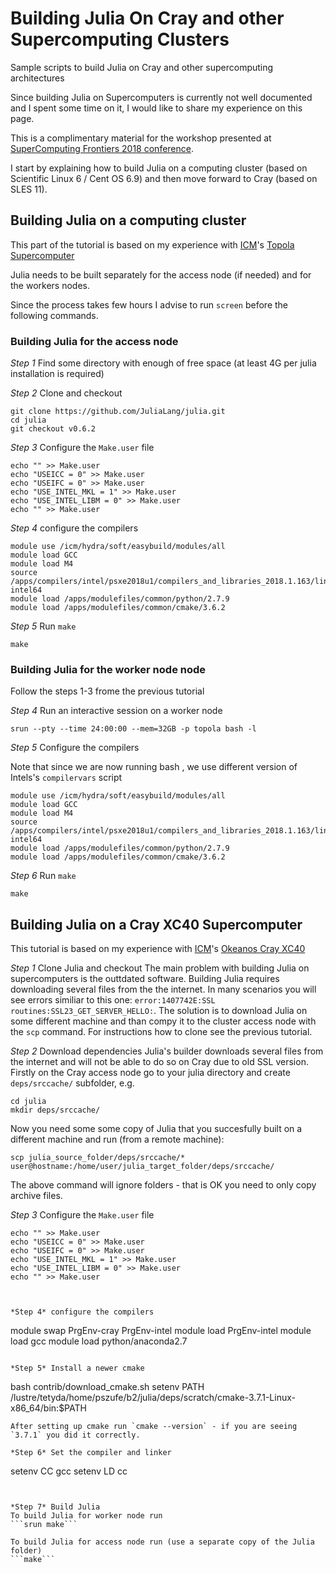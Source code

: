 # Building Julia On Cray and other Supercomputing Clusters
Sample scripts to build Julia on Cray and other supercomputing architectures

Since building Julia on Supercomputers is currently not well documented 
and I spent some time on it, I would like to share my experience on this page. 

This is a complimentary material for the workshop presented at [SuperComputing Frontiers 2018 conference](https://supercomputingfrontiers.eu/2018/tutorials-programme/).

I start by explaining how to build Julia on a computing cluster (based on Scientific Linux 6 / Cent OS 6.9) and then move forward to Cray (based on SLES 11). 

## Building Julia on a computing cluster

This part of the tutorial is based on my experience with [ICM](http://icm.edu.pl/en/)'s [Topola Supercomputer](https://kdm.icm.edu.pl/kdm/Topola)

Julia needs to be built separately for the access node (if needed) and for the workers nodes. 

Since the process takes few hours I advise to run `screen` before the following commands. 


### Building Julia for the access node

*Step 1* Find some directory with enough of free space (at least 4G per julia installation is required)


*Step 2* Clone and checkout
```
git clone https://github.com/JuliaLang/julia.git
cd julia
git checkout v0.6.2
```

*Step 3* Configure the `Make.user` file
```
echo "" >> Make.user
echo "USEICC = 0" >> Make.user
echo "USEIFC = 0" >> Make.user
echo "USE_INTEL_MKL = 1" >> Make.user
echo "USE_INTEL_LIBM = 0" >> Make.user
echo "" >> Make.user
```
*Step 4* configure the compilers
```
module use /icm/hydra/soft/easybuild/modules/all
module load GCC
module load M4
source /apps/compilers/intel/psxe2018u1/compilers_and_libraries_2018.1.163/linux/bin/compilervars.csh intel64
module load /apps/modulefiles/common/python/2.7.9
module load /apps/modulefiles/common/cmake/3.6.2
```

*Step 5* Run `make`
```
make
```


### Building Julia for the worker node node

Follow the steps 1-3 frome the previous tutorial

*Step 4* Run an interactive session on a worker node 

```
srun --pty --time 24:00:00 --mem=32GB -p topola bash -l
```

*Step 5* Configure the compilers

Note that since we are now running bash , we use different version of Intels's `compilervars` script
```
module use /icm/hydra/soft/easybuild/modules/all
module load GCC
module load M4
source /apps/compilers/intel/psxe2018u1/compilers_and_libraries_2018.1.163/linux/bin/compilervars.sh intel64
module load /apps/modulefiles/common/python/2.7.9
module load /apps/modulefiles/common/cmake/3.6.2
```

*Step 6* Run `make`
```
make
```




## Building Julia on a Cray XC40 Supercomputer 

This tutorial is based on my experience with [ICM](http://icm.edu.pl/en/)'s [Okeanos Cray XC40](https://kdm.icm.edu.pl/kdm/Okeanos)

*Step 1* Clone Julia and checkout
The main problem with building Julia on supercomputers is the outtdated software. Building Julia requires downloading several files from the the internet. In many scenarios you will see errors similiar to this one: `error:1407742E:SSL routines:SSL23_GET_SERVER_HELLO:`. The solution is to download Julia on some different machine and than compy it to the cluster access node with the `scp` command. For instructions how to clone see the previous tutorial. 



*Step 2* Download dependencies
Julia's builder downloads several files from the internet and will not be able to do so on Cray due to old SSL version. 
Firstly on the Cray access node go to your julia directory and create `deps/srccache/` subfolder, e.g.
```
cd julia
mkdir deps/srccache/
```
Now you need some some copy of Julia that you succesfully built on a different machine and run (from a remote machine):
```
scp julia_source_folder/deps/srccache/* user@hostname:/home/user/julia_target_folder/deps/srccache/
```
The above command will ignore folders - that is OK you need to only copy archive files. 

*Step 3* Configure the `Make.user` file
```
echo "" >> Make.user
echo "USEICC = 0" >> Make.user
echo "USEIFC = 0" >> Make.user
echo "USE_INTEL_MKL = 1" >> Make.user
echo "USE_INTEL_LIBM = 0" >> Make.user
echo "" >> Make.user



*Step 4* configure the compilers
```
module swap PrgEnv-cray PrgEnv-intel
module load PrgEnv-intel
module load gcc
module load  python/anaconda2.7
```

*Step 5* Install a newer cmake
```
bash contrib/download_cmake.sh
setenv PATH /lustre/tetyda/home/pszufe/b2/julia/deps/scratch/cmake-3.7.1-Linux-x86_64/bin:$PATH
```
After setting up cmake run `cmake --version` - if you are seeing `3.7.1` you did it correctly.

*Step 6* Set the compiler and linker
```
setenv CC gcc
setenv LD cc
```


*Step 7* Build Julia
To build Julia for worker node run
```srun make```

To build Julia for access node run (use a separate copy of the Julia folder)
```make```




